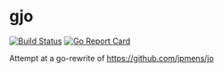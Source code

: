 # gjo

[![Build Status](https://travis-ci.org/koushik2506/gjo.svg?branch=master)](https://travis-ci.org/koushik2506/gjo) [![Go
Report
Card](https://goreportcard.com/badge/github.com/koushik2506/gjo)](https://goreportcard.com/badge/github.com/koushik2506/gjo)

Attempt at a go-rewrite of https://github.com/jpmens/jo
